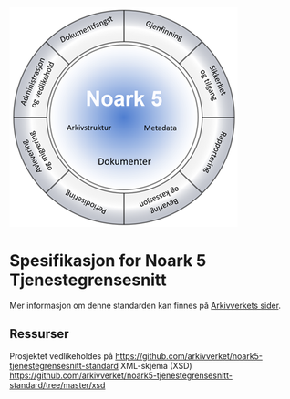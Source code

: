 ![](kapitler/media/Noark5v5_px400.png)

Spesifikasjon for Noark 5 Tjenestegrensesnitt
=============================================



Mer informasjon om denne standarden kan finnes på [Arkivverkets
sider](https://www.arkivverket.no/forvaltning-og-utvikling/noark-standarden/noark-5/tjenestegrensesnitt-noark5).


Ressurser
---------
Prosjektet vedlikeholdes på https://github.com/arkivverket/noark5-tjenestegrensesnitt-standard
XML-skjema (XSD)
https://github.com/arkivverket/noark5-tjenestegrensesnitt-standard/tree/master/xsd
